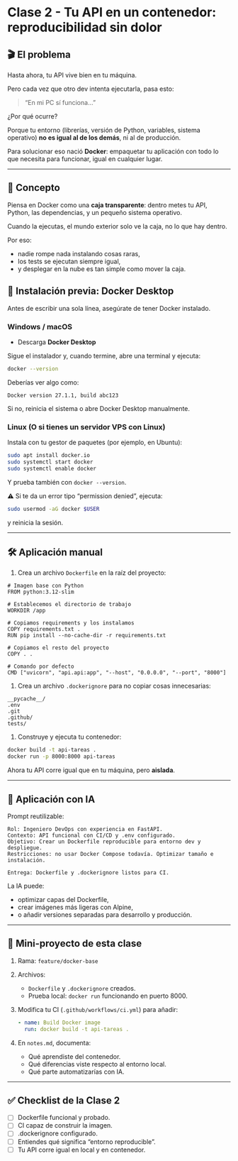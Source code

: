 # Clase 2 - Tu API en un contenedor: reproducibilidad sin dolor

## 🎬 El problema

Hasta ahora, tu API vive bien en tu máquina.

Pero cada vez que otro dev intenta ejecutarla, pasa esto:

> “En mi PC sí funciona…”
> 

¿Por qué ocurre?

Porque tu entorno (librerías, versión de Python, variables, sistema operativo) **no es igual al de los demás**, ni al de producción.

Para solucionar eso nació **Docker**: empaquetar tu aplicación con todo lo que necesita para funcionar, igual en cualquier lugar.

---

## 🧠 Concepto

Piensa en Docker como una **caja transparente**: dentro metes tu API, Python, las dependencias, y un pequeño sistema operativo.

Cuando la ejecutas, el mundo exterior solo ve la caja, no lo que hay dentro.

Por eso:

- nadie rompe nada instalando cosas raras,
- los tests se ejecutan siempre igual,
- y desplegar en la nube es tan simple como mover la caja.

## 🧩 Instalación previa: Docker Desktop

Antes de escribir una sola línea, asegúrate de tener Docker instalado.

### Windows / macOS

- Descarga **Docker Desktop**

Sigue el instalador y, cuando termine, abre una terminal y ejecuta:

```bash
docker --version
```

Deberías ver algo como:

```
Docker version 27.1.1, build abc123
```

Si no, reinicia el sistema o abre Docker Desktop manualmente.

### Linux (O si tienes un servidor VPS con Linux)

Instala con tu gestor de paquetes (por ejemplo, en Ubuntu):

```bash
sudo apt install docker.io
sudo systemctl start docker
sudo systemctl enable docker

```

Y prueba también con `docker --version`.

⚠️ Si te da un error tipo “permission denied”, ejecuta:

```bash
sudo usermod -aG docker $USER
```

y reinicia la sesión.

---

## 🛠️ Aplicación manual

1. Crea un archivo `Dockerfile` en la raíz del proyecto:

```docker
# Imagen base con Python
FROM python:3.12-slim

# Establecemos el directorio de trabajo
WORKDIR /app

# Copiamos requirements y los instalamos
COPY requirements.txt .
RUN pip install --no-cache-dir -r requirements.txt

# Copiamos el resto del proyecto
COPY . .

# Comando por defecto
CMD ["uvicorn", "api.api:app", "--host", "0.0.0.0", "--port", "8000"]

```

1. Crea un archivo `.dockerignore` para no copiar cosas innecesarias:

```
__pycache__/
.env
.git
.github/
tests/

```

1. Construye y ejecuta tu contenedor:

```bash
docker build -t api-tareas .
docker run -p 8000:8000 api-tareas

```

Ahora tu API corre igual que en tu máquina, pero **aislada**.

---

## 🤖 Aplicación con IA

Prompt reutilizable:

```
Rol: Ingeniero DevOps con experiencia en FastAPI.
Contexto: API funcional con CI/CD y .env configurado.
Objetivo: Crear un Dockerfile reproducible para entorno dev y despliegue.
Restricciones: no usar Docker Compose todavía. Optimizar tamaño e instalación.

Entrega: Dockerfile y .dockerignore listos para CI.
```

La IA puede:

- optimizar capas del Dockerfile,
- crear imágenes más ligeras con Alpine,
- o añadir versiones separadas para desarrollo y producción.

---

## 🧪 Mini-proyecto de esta clase

1. Rama: `feature/docker-base`
2. Archivos:
    - `Dockerfile` y `.dockerignore` creados.
    - Prueba local: `docker run` funcionando en puerto 8000.
3. Modifica tu CI (`.github/workflows/ci.yml`) para añadir:
    
    ```yaml
    - name: Build Docker image
      run: docker build -t api-tareas .
    
    ```
    
4. En `notes.md`, documenta:
    - Qué aprendiste del contenedor.
    - Qué diferencias viste respecto al entorno local.
    - Qué parte automatizarías con IA.

---

## ✅ Checklist de la Clase 2

- [ ]  Dockerfile funcional y probado.
- [ ]  CI capaz de construir la imagen.
- [ ]  .dockerignore configurado.
- [ ]  Entiendes qué significa “entorno reproducible”.
- [ ]  Tu API corre igual en local y en contenedor.